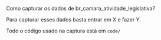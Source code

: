 Como capturar os dados de br_camara_atividade_legislativa?

Para capturar esses dados basta entrar em X e fazer Y.

Todo o código usado na captura está em `code/`